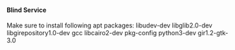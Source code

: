 #### Blind Service
Make sure to install following apt packages:
libudev-dev libglib2.0-dev libgirepository1.0-dev gcc libcairo2-dev pkg-config python3-dev gir1.2-gtk-3.0